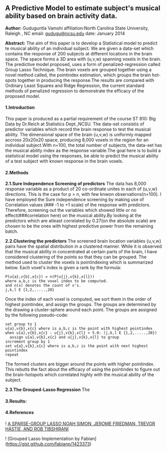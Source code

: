## A Predictive Model to estimate subject's musical ability based on brain activity data.
**Author:** Guduguntla Vamshi
  affiliation:North Carolina State University, Raleigh , NC
  email: gudugu@ncsu.edu
date: January 2014

**Abstract:** The aim of this paper is to develop a Statistical model to predict te musical ability of an individual subject. We are given a data-set which contains the response of 200 subjects at different locations in the brain space. The space forms a 3D area with (u,v,w) spanning voxels in the brain. The predictive model proposed, uses a form of penalized-regression called Group Lasso Technique. The brain voxels are grouped together using a novel method called, the pointindex estimation, which groups the brain hot-spots together in producing the response.The results are compared with Ordinary Least Squares and Ridge Regression, the current standard methods of penalized regression to demonstrate the efficacy of the proposed model.

#### 1.Introduction
This paper is produced as a partial requirement of the course ST 810: Big Data by Dr.Reich at Statistics Dept.,NCSU. The data-set consistis of predictor variables which record the brain response to test the musical ability. The dimensional space of the brain {u,v,w} is uniformly mapped accross 20x20x20 space, producing 8,000 voxels in the region for an individual subject.With n=100, the total number of subjects, the data-set has the musical ability index as the response variable.The goal here is to build a statistical model using the responses, be able to predict the musical ability of a test subject with known response in the brain voxels.

#### 2.Methods

**2.1.Sure Independence Screening of predictors**
The data has 8,000 response variable as a product of 20 co-ordinate unites in each of {u,v,w} directions. This is the case for p > n, with few knwon observations(n=100). I have employed the Sure independence screening by making use of Correlation values (### -1 to +1 scale) of the response with predictors. Therefore, screening out the variables which showed little or no effect(###correlation here) on the musical ability.By looking at the predictors which are atleast correlated by 0.27(on the absolute scale) are chosen to be the ones with highest predictive power from the remaining batch.

**2.2.Clustering the predictors**
The screened brain location variables {u,v,w} pairs have the spatial distribution in a clustered manner. While it is observed that the musical ability in concentrated at certain parts of the brain, I have considered clustering of the points so that they can be grouped. The method used to cluster the voxels is pointindexing which is summarized below. Each voxel's index is given a rank by the formula:
```
P(u{a},v{b},x{c}) = n(P(u{j},v{k},x{l}))
where a,b,c is the voxel index to be computed.
and n(x) denotes the count of x's.
j,k,l E {1,2,.....,20}
```
Once the index of each voxel is computed, we sort them in the order of highest pointindex, and assign the groups. The groups are determined by the drawing a cluster-sphere around each point. The groups are assigned by the following pseudo-code:
```
set group to 1
u{a},v{b},x{c} where is a,b,c is the point with highest pointindex
when u{a},v{b},x{c} - u{j},v{k},x{l} < 5.0: (j,k,l E {1,2,.....,20})
  assign u{a},v{b},x{c} and u{j},v{k},x{l} to group 
increment group by 1
set u{a},v{b},x{c} where is a,b,c is the point with next highest pointindex
repeat
```
The formed clusters are bigger around the points with higher pointindex. This rebutts the fact about the efficacy of using the pointindex to figure out the brain-hotspots which correlated highly with the musical ability of the subject.

**2.3.The Grouped-Lasso Regression**
The 

#### 3.Results:


#### 4.References
! [A SPARSE-GROUP LASSO NOAH SIMON, JEROME FRIEDMAN, TREVOR HASTIE, AND ROB TIBSHIRANI](http://web.stanford.edu/~hastie/Papers/SGLpaper.pdf) 

! [Grouped Lasso Implementation by Fabian] (https://gist.github.com/fabianp/1423373)




